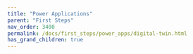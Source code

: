 ```yaml
---
title: "Power Applications"
parent: "First Steps"
nav_order: 3400
permalink: /docs/first_steps/power_apps/digital-twin.html
has_grand_children: true
---
```


<!-- section header page -->
